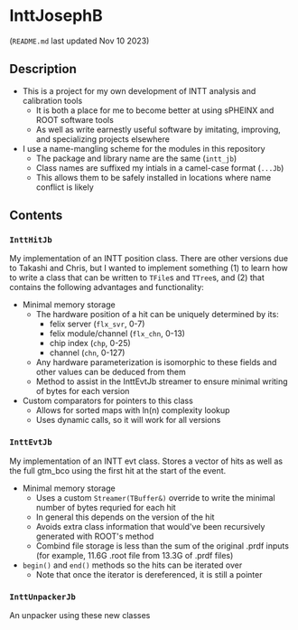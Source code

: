 # InttJosephB
(`README.md` last updated Nov 10 2023)

## Description
* This is a project for my own development of INTT analysis and calibration tools
	* It is both a place for me to become better at using sPHEINX and ROOT software tools
	* As well as write earnestly useful software by imitating, improving, and specializing projects elsewhere
* I use a name-mangling scheme for the modules in this repository
	* The package and library name are the same (`intt_jb`)
	* Class names are suffixed my intials in a camel-case format (`...Jb`)
	* This allows them to be safely installed in locations where name conflict is likely

## Contents
### `InttHitJb`
My implementation of an INTT position class.
There are other versions due to Takashi and Chris, but I wanted to implement something
(1) to learn how to write a class that can be written to `TFile`s and `TTree`s, and
(2) that contains the following advantages and functionality:

* Minimal memory storage
	* The hardware position of a hit can be uniquely determined by its:
		* felix server (`flx_svr`, 0-7)
		* felix module/channel (`flx_chn`, 0-13)
		* chip index (`chp`, 0-25)
		* channel (`chn`, 0-127)
	* Any hardware parameterization is isomorphic to these fields and other values can be deduced from them
	* Method to assist in the InttEvtJb streamer to ensure minimal writing of bytes for each version
* Custom comparators for pointers to this class
	* Allows for sorted maps with ln(n) complexity lookup
	* Uses dynamic calls, so it will work for all versions

### `InttEvtJb`
My implementation of an INTT evt class. Stores a vector of hits as well as the full gtm\_bco using the first hit at the start of the event.

* Minimal memory storage
	* Uses a custom `Streamer(TBuffer&)` override to write the minimal number of bytes requried for each hit
	* In general this depends on the version of the hit
	* Avoids extra class information that would've been recursively generated with ROOT's method
	* Combind file storage is less than the sum of the original .prdf inputs (for example, 11.6G .root file from 13.3G of .prdf files)
* `begin()` and `end()` methods so the hits can be iterated over
	* Note that once the iterator is dereferenced, it is still a pointer

### `InttUnpackerJb`
An unpacker using these new classes
